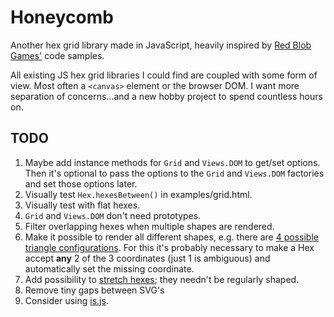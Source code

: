 # Honeycomb

Another hex grid library made in JavaScript, heavily inspired by [Red Blob Games'](http://www.redblobgames.com/grids/hexagons/) code samples.

All existing JS hex grid libraries I could find are coupled with some form of view. Most often a `<canvas>` element or the browser DOM. I want more separation of concerns...and a new hobby project to spend countless hours on.

## TODO

1. Maybe add instance methods for `Grid` and `Views.DOM` to get/set options. Then it's optional to pass the options to the `Grid` and `Views.DOM` factories and set those options later.
2. Visually test `Hex.hexesBetween()` in examples/grid.html.
3. Visually test with flat hexes.
3. `Grid` and `Views.DOM` don't need prototypes.
2. Filter overlapping hexes when multiple shapes are rendered.
5. Make it possible to render all different shapes, e.g. there are [4 possible triangle configurations](http://www.redblobgames.com/grids/hexagons/implementation.html#orgheadline13). For this it's probably necessary to make a Hex accept **any** 2 of the 3 coordinates (just 1 is ambiguous) and automatically set the missing coordinate.
1. Add possibility to [stretch hexes](http://www.redblobgames.com/grids/hexagons/implementation.html#layout-test-size-tall); they needn't be regularly shaped.
3. Remove tiny gaps between SVG's
4. Consider using [is.js](http://is.js.org).
